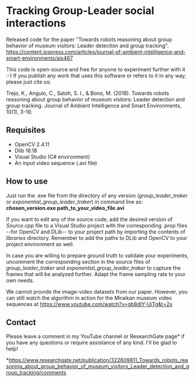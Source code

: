 # Tracking Group-Leader social interactions
Released code for the paper "Towards robots reasoning about group behavior of museum visitors: Leader detection and group tracking".
https://content.iospress.com/articles/journal-of-ambient-intelligence-and-smart-environments/ais467

This code is open-source and free for anyone to experiment further with it :-) 
If you publish any work that uses this software or refers to it in any way, please just cite us:

Trejo, K., Angulo, C., Satoh, S. I., & Bono, M. (2018). Towards robots reasoning about group behavior of museum visitors: Leader detection and group tracking. Journal of Ambient Intelligence and Smart Environments, 10(1), 3-19.

## Requisites
- OpenCV 2.4.11
- Dlib 18.18
- Visual Studio (C# environment)
- An input video sequence (.avi file)

## How to use
Just run the .exe file from the directory of any version (*group_leader_traker* or *exponential_group_leader_traker*) in command line as: **chosen_version.exe path_to_your_video_file.avi**

If you want to edit any of the source code, add the desired version of *Source.cpp* file to a Visual Studio project with the corresponding .prop files --for OpenCV and DLib-- to your project path by importing the contents of *libraries* directory. Remember to add the paths to DLib and OpenCV to your project environment as well. 

In case you are willing to prepare ground truth to validate your experiments, uncomment the corresponding section in the source files of *group_leader_traker* and *exponential_group_leader_traker* to capture the frames that will be analyzed further. Adapt the frame sampling rate to your own needs.

We cannot provide the image-video datasets from our paper. However, you can still watch the algorithm in action for the Miraikan museum video sequences at https://www.youtube.com/watch?v=gb8dIY-UiTg&t=2s

## Contact
Please leave a comment in my YouTube channel or ResearchGate page* if you have any questions or require assistance of any kind. I'll be glad to help!

*https://www.researchgate.net/publication/322609811_Towards_robots_reasoning_about_group_behavior_of_museum_visitors_Leader_detection_and_group_tracking/comments
